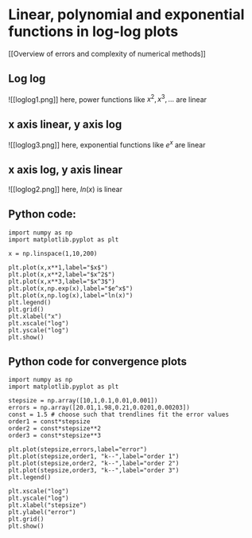 # Linear, polynomial and exponential functions in log-log plots

[[Overview of errors and complexity of numerical methods]]


## Log log
![[loglog1.png]]
here, power functions like $x^2, x^3, ...$ are linear

## x axis linear, y axis log
![[loglog3.png]]
here, exponential functions like $e^x$ are linear

## x axis log, y axis linear
![[loglog2.png]]
here, $ln(x)$ is linear


## Python code:
```
import numpy as np
import matplotlib.pyplot as plt

x = np.linspace(1,10,200)

plt.plot(x,x**1,label="$x$")
plt.plot(x,x**2,label="$x^2$")
plt.plot(x,x**3,label="$x^3$")
plt.plot(x,np.exp(x),label="$e^x$")
plt.plot(x,np.log(x),label="ln(x)")
plt.legend()
plt.grid()
plt.xlabel("x")
plt.xscale("log")
plt.yscale("log")
plt.show()
```

## Python code for convergence plots
```
import numpy as np
import matplotlib.pyplot as plt

stepsize = np.array([10,1,0.1,0.01,0.001])
errors = np.array([20.01,1.98,0.21,0.0201,0.00203])
const = 1.5 # choose such that trendlines fit the error values
order1 = const*stepsize
order2 = const*stepsize**2
order3 = const*stepsize**3

plt.plot(stepsize,errors,label="error")
plt.plot(stepsize,order1, "k--",label="order 1")
plt.plot(stepsize,order2, "k--",label="order 2")
plt.plot(stepsize,order3, "k--",label="order 3")
plt.legend()

plt.xscale("log")
plt.yscale("log")
plt.xlabel("stepsize")
plt.ylabel("error")
plt.grid()
plt.show()
```